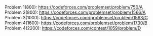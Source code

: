 Problem 1(800): https://codeforces.com/problemset/problem/750/A
Problem 2(800): https://codeforces.com/problemset/problem/1566/A
Problem 3(1000): https://codeforces.com/problemset/problem/1593/C
Problem 4(1600): https://codeforces.com/problemset/problem/1730/B
Problem 4(2200): https://codeforces.com/contest/1059/problem/D